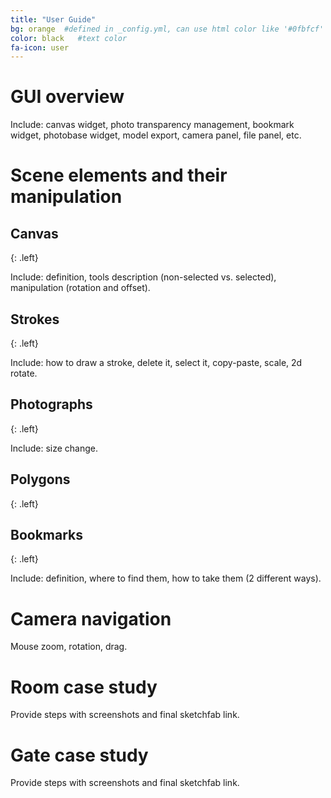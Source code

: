 ```yaml
---
title: "User Guide"
bg: orange  #defined in _config.yml, can use html color like '#0fbfcf'
color: black   #text color
fa-icon: user
---
```


# GUI overview

Include: canvas widget, photo transparency management, bookmark widget, photobase widget, model export, camera panel, file panel, etc.

# Scene elements and their manipulation

## Canvas
{: .left}

Include: definition, tools description (non-selected vs. selected), manipulation (rotation and offset).

## Strokes
{: .left}

Include: how to draw a stroke, delete it, select it, copy-paste, scale, 2d rotate.

## Photographs
{: .left}

Include: size change.

## Polygons
{: .left}

## Bookmarks
{: .left}

Include: definition, where to find them, how to take them (2 different ways).

# Camera navigation

Mouse zoom, rotation, drag.

# Room case study

Provide steps with screenshots and final sketchfab link.

# Gate case study

Provide steps with screenshots and final sketchfab link.